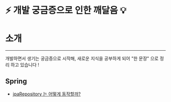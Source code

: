 # ⚡️ 개발 궁금증으로 인한 깨달음 💡

<h1>소개</h1>
<hr>
<p>개발하면서 생기는 궁금증으로 시작해, 새로운 지식을 공부하게 되어 <bold>"한 문장"</bold> 으로 정리 하고 있습니다 !
</p>


<h2>Spring</h2>

* [jpaRepository 는 어떻게 동작할까?](https://github.com/amazon7737/dev-thinking/blob/main/spring/JPA.md)
